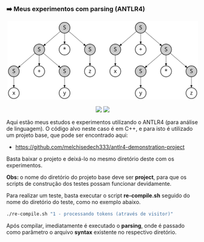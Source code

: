 ### :arrow_right: Meus experimentos com parsing (ANTLR4)

<p align='center'>
    <img src="extras/images/Parse_Tree_Derivations.svg" width="500" >
</p>

<p align="center">
    <img src="https://img.shields.io/github/languages/count/melchisedech333/antlr4-experiments?style=for-the-badge" >
    <img src="https://img.shields.io/github/repo-size/melchisedech333/antlr4-experiments?style=for-the-badge" >
</p>

Aqui estão meus estudos e experimentos utilizando o ANTLR4 (para análise de linguagem). O código alvo neste caso é em C++, e para isto é utilizado um projeto base, que pode ser encontrado aqui:

- https://github.com/melchisedech333/antlr4-demonstration-project

Basta baixar o projeto e deixá-lo no mesmo diretório deste com os experimentos.

<b>Obs: </b> o nome do diretório do projeto base deve ser <b>project</b>, para que os scripts de construção dos testes possam funcionar devidamente.

Para realizar um teste, basta executar o script <b>re-compile.sh</b> seguido do nome do diretório do teste, como no exemplo abaixo.

```bash
./re-compile.sh "1 - processando tokens (através de visitor)"
```

Após compilar, imediatamente é executado o <b>parsing</b>, onde é passado como parâmetro o arquivo <b>syntax</b> existente no respectivo diretório.


